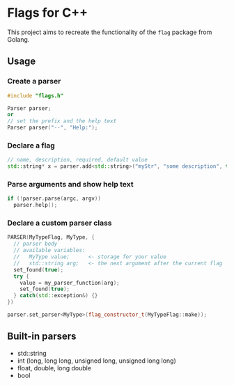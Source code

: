 # Flags for C++
This project aims to recreate the functionality of the `flag` package from Golang.

## Usage
### Create a parser
```c++
#include "flags.h"

Parser parser;
or
// set the prefix and the help text
Parser parser("--", "Help:");
```

### Declare a flag
```c++
// name, description, required, default value
std::string* x = parser.add<std::string>("myStr", "some description", true, "default value");
```

### Parse arguments and show help text
```c++
if (!parser.parse(argc, argv))
  parser.help();
```

### Declare a custom parser class
```c++
PARSER(MyTypeFlag, MyType, {
  // parser body
  // available variables:
  //   MyType value;      <- storage for your value
  //   std::string arg;   <- the next argument after the current flag
  set_found(true);
  try {
    value = my_parser_function(arg);
    set_found(true);
  } catch(std::exception&) {}
})

parser.set_parser<MyType>(flag_constructor_t(MyTypeFlag::make));
```

## Built-in parsers
- std::string
- int (long, long long, unsigned long, unsigned long long)
- float, double, long double
- bool
